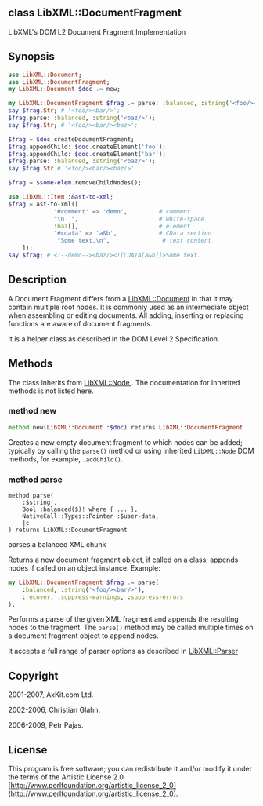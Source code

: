 class LibXML::DocumentFragment
------------------------------

LibXML's DOM L2 Document Fragment Implementation

Synopsis
--------

```raku
use LibXML::Document;
use LibXML::DocumentFragment;
my LibXML::Document $doc .= new;

my LibXML::DocumentFragment $frag .= parse: :balanced, :string('<foo/><bar/>');
say $frag.Str; # '<foo/><bar/>';
$frag.parse: :balanced, :string('<baz/>');
say $frag.Str; # '<foo/><bar/><baz>';

$frag = $doc.createDocumentFragment;
$frag.appendChild: $doc.createElement('foo');
$frag.appendChild: $doc.createElement('bar');
$frag.parse: :balanced, :string('<baz/>');
say $frag.Str # '<foo/><bar/><baz/>'

$frag = $some-elem.removeChildNodes();

use LibXML::Item :&ast-to-xml;
$frag = ast-to-xml([
             '#comment' => 'demo',         # comment
             "\n  ",                       # white-space
             :baz[],                       # element
             '#cdata' => 'a&b',            # CData section
              "Some text.\n",               # text content
    ]);
say $frag; # <!--demo--><baz/><![CDATA[a&b]]>Some text.
```

Description
-----------

A Document Fragment differs from a [LibXML::Document](https://libxml-raku.github.io/LibXML-raku/Document) in that it may contain multiple root nodes. It is commonly used as an intermediate object when assembling or editing documents. All adding, inserting or replacing functions are aware of document fragments.

It is a helper class as described in the DOM Level 2 Specification.

Methods
-------

The class inherits from [LibXML::Node ](https://libxml-raku.github.io/LibXML-raku/Node). The documentation for Inherited methods is not listed here.

### method new

```raku
method new(LibXML::Document :$doc) returns LibXML::DocumentFragment
```

Creates a new empty document fragment to which nodes can be added; typically by calling the `parse()` method or using inherited `LibXML::Node` DOM methods, for example, `.addChild()`.

### method parse

```perl6
method parse(
    :$string!,
    Bool :balanced($)! where { ... },
    NativeCall::Types::Pointer :$user-data,
    |c
) returns LibXML::DocumentFragment
```

parses a balanced XML chunk

Returns a new document fragment object, if called on a class; appends nodes if called on an object instance. Example:

```raku
my LibXML::DocumentFragment $frag .= parse(
    :balanced, :string('<foo/><bar/>'),
    :recover, :suppress-warnings, :suppress-errors
);
```

Performs a parse of the given XML fragment and appends the resulting nodes to the fragment. The `parse()` method may be called multiple times on a document fragment object to append nodes.

It accepts a full range of parser options as described in [LibXML::Parser](https://libxml-raku.github.io/LibXML-raku/Parser)

Copyright
---------

2001-2007, AxKit.com Ltd.

2002-2006, Christian Glahn.

2006-2009, Petr Pajas.

License
-------

This program is free software; you can redistribute it and/or modify it under the terms of the Artistic License 2.0 [http://www.perlfoundation.org/artistic_license_2_0](http://www.perlfoundation.org/artistic_license_2_0).

